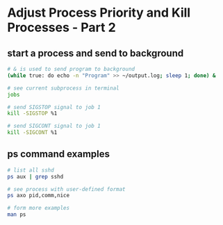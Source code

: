 # Adjust Process Priority and Kill Processes - Part 2

## start a process and send to background
```sh
# & is used to send program to background
(while true: do echo -n "Program" >> ~/output.log; sleep 1; done) &

# see current subprocess in terminal
jobs

# send SIGSTOP signal to job 1
kill -SIGSTOP %1

# send SIGCONT signal to job 1
kill -SIGCONT %1
```

## ps command examples
```sh
# list all sshd 
ps aux | grep sshd

# see process with user-defined format
ps axo pid,comm,nice

# form more examples
man ps
```
